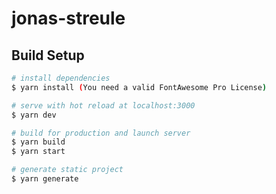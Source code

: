 # jonas-streule

## Build Setup

```bash
# install dependencies
$ yarn install (You need a valid FontAwesome Pro License)

# serve with hot reload at localhost:3000
$ yarn dev

# build for production and launch server
$ yarn build
$ yarn start

# generate static project
$ yarn generate
```